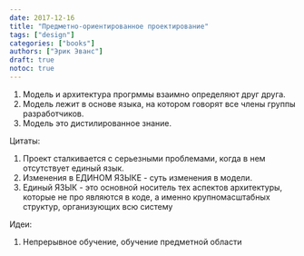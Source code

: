 ```yaml
---
date: 2017-12-16
title: "Предметно-ориентированное проектирование"
tags: ["design"]
categories: ["books"]
authors: ["Эрик Эванс"]
draft: true
notoc: true
---
```


1. Модель и арxитектура прогрммы взаимно определяют друг друга.
1. Модель лежит в основе языка, на котором говорят все члены группы разработчиков.
1. Модель это дистилированное знание.


Цитаты:
1. Проект сталкивается с серьезными проблемами, когда в нем отсутствует единый язык.
1. Изменения в ЕДИНОМ ЯЗЫКЕ - суть изменения в модели.
1. Единый ЯЗЫК - это основной носитель тех аспектов архитектуры, которые не про­ являются в коде, а именно крупномасштабных структур, организующих всю систему


Идеи:
1. Непрерывное обучение, обучение предметной области